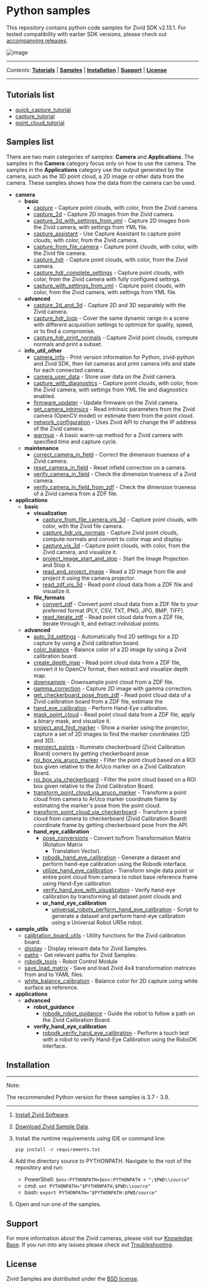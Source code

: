 # Python samples

This repository contains python code samples for Zivid SDK v2.13.1. For
tested compatibility with earlier SDK versions, please check out
[accompanying
releases](https://github.com/zivid/zivid-python-samples/tree/master/../../releases).

![image](https://www.zivid.com/hubfs/softwarefiles/images/zivid-generic-github-header.png)



---

*Contents:*
[**Tutorials**](#Tutorials-list) |
[**Samples**](#Samples-list) |
[**Installation**](#Installation) |
[**Support**](#Support) |
[**License**](#License)

---



## Tutorials list

  - [quick\_capture\_tutorial](https://github.com/zivid/zivid-python-samples/tree/master/source/camera/basic/quick_capture_tutorial.md)
  - [capture\_tutorial](https://github.com/zivid/zivid-python-samples/tree/master/source/camera/basic/capture_tutorial.md)
  - [point\_cloud\_tutorial](https://github.com/zivid/zivid-python-samples/tree/master/source/applications/point_cloud_tutorial.md)

## Samples list

There are two main categories of samples: **Camera** and
**Applications**. The samples in the **Camera** category focus only on
how to use the camera. The samples in the **Applications** category use
the output generated by the camera, such as the 3D point cloud, a 2D
image or other data from the camera. These samples shows how the data
from the camera can be used.

  - **camera**
      - **basic**
          - [capture](https://github.com/zivid/zivid-python-samples/tree/master/source/camera/basic/capture.py) - Capture point clouds, with color, from the Zivid camera.
          - [capture\_2d](https://github.com/zivid/zivid-python-samples/tree/master/source/camera/basic/capture_2d.py) - Capture 2D images from the Zivid camera.
          - [capture\_2d\_with\_settings\_from\_yml](https://github.com/zivid/zivid-python-samples/tree/master/source/camera/basic/capture_2d_with_settings_from_yml.py) - Capture 2D images from the Zivid camera, with settings
            from YML file.
          - [capture\_assistant](https://github.com/zivid/zivid-python-samples/tree/master/source/camera/basic/capture_assistant.py) - Use Capture Assistant to capture point clouds, with color,
            from the Zivid camera.
          - [capture\_from\_file\_camera](https://github.com/zivid/zivid-python-samples/tree/master/source/camera/basic/capture_from_file_camera.py) - Capture point clouds, with color, with the Zivid file
            camera.
          - [capture\_hdr](https://github.com/zivid/zivid-python-samples/tree/master/source/camera/basic/capture_hdr.py) - Capture point clouds, with color, from the Zivid camera.
          - [capture\_hdr\_complete\_settings](https://github.com/zivid/zivid-python-samples/tree/master/source/camera/basic/capture_hdr_complete_settings.py) - Capture point clouds, with color, from the Zivid camera
            with fully configured settings.
          - [capture\_with\_settings\_from\_yml](https://github.com/zivid/zivid-python-samples/tree/master/source/camera/basic/capture_with_settings_from_yml.py) - Capture point clouds, with color, from the Zivid camera,
            with settings from YML file.
      - **advanced**
          - [capture\_2d\_and\_3d](https://github.com/zivid/zivid-python-samples/tree/master/source/camera/advanced/capture_2d_and_3d.py) - Capture 2D and 3D separately with the Zivid camera.
          - [capture\_hdr\_loop](https://github.com/zivid/zivid-python-samples/tree/master/source/camera/advanced/capture_hdr_loop.py) - Cover the same dynamic range in a scene with different
            acquisition settings to optimize for quality, speed, or to
            find a compromise.
          - [capture\_hdr\_print\_normals](https://github.com/zivid/zivid-python-samples/tree/master/source/camera/advanced/capture_hdr_print_normals.py) - Capture Zivid point clouds, compute normals and print a
            subset.
      - **info\_util\_other**
          - [camera\_info](https://github.com/zivid/zivid-python-samples/tree/master/source/camera/info_util_other/camera_info.py) - Print version information for Python, zivid-python and
            Zivid SDK, then list cameras and print camera info and state
            for each connected camera.
          - [camera\_user\_data](https://github.com/zivid/zivid-python-samples/tree/master/source/camera/info_util_other/camera_user_data.py) - Store user data on the Zivid camera.
          - [capture\_with\_diagnostics](https://github.com/zivid/zivid-python-samples/tree/master/source/camera/info_util_other/capture_with_diagnostics.py) - Capture point clouds, with color, from the Zivid camera,
            with settings from YML file and diagnostics enabled.
          - [firmware\_updater](https://github.com/zivid/zivid-python-samples/tree/master/source/camera/info_util_other/firmware_updater.py) - Update firmware on the Zivid camera.
          - [get\_camera\_intrinsics](https://github.com/zivid/zivid-python-samples/tree/master/source/camera/info_util_other/get_camera_intrinsics.py) - Read intrinsic parameters from the Zivid camera (OpenCV
            model) or estimate them from the point cloud.
          - [network\_configuration](https://github.com/zivid/zivid-python-samples/tree/master/source/camera/info_util_other/network_configuration.py) - Uses Zivid API to change the IP address of the Zivid
            camera.
          - [warmup](https://github.com/zivid/zivid-python-samples/tree/master/source/camera/info_util_other/warmup.py) - A basic warm-up method for a Zivid camera with specified
            time and capture cycle.
      - **maintenance**
          - [correct\_camera\_in\_field](https://github.com/zivid/zivid-python-samples/tree/master/source/camera/maintenance/correct_camera_in_field.py) - Correct the dimension trueness of a Zivid camera.
          - [reset\_camera\_in\_field](https://github.com/zivid/zivid-python-samples/tree/master/source/camera/maintenance/reset_camera_in_field.py) - Reset infield correction on a camera.
          - [verify\_camera\_in\_field](https://github.com/zivid/zivid-python-samples/tree/master/source/camera/maintenance/verify_camera_in_field.py) - Check the dimension trueness of a Zivid camera.
          - [verify\_camera\_in\_field\_from\_zdf](https://github.com/zivid/zivid-python-samples/tree/master/source/camera/maintenance/verify_camera_in_field_from_zdf.py) - Check the dimension trueness of a Zivid camera from a ZDF
            file.
  - **applications**
      - **basic**
          - **visualization**
              - [capture\_from\_file\_camera\_vis\_3d](https://github.com/zivid/zivid-python-samples/tree/master/source/applications/basic/visualization/capture_from_file_camera_vis_3d.py) - Capture point clouds, with color, with the Zivid file
                camera.
              - [capture\_hdr\_vis\_normals](https://github.com/zivid/zivid-python-samples/tree/master/source/applications/basic/visualization/capture_hdr_vis_normals.py) - Capture Zivid point clouds, compute normals and
                convert to color map and display.
              - [capture\_vis\_3d](https://github.com/zivid/zivid-python-samples/tree/master/source/applications/basic/visualization/capture_vis_3d.py) - Capture point clouds, with color, from the Zivid
                camera, and visualize it.
              - [project\_image\_start\_and\_stop](https://github.com/zivid/zivid-python-samples/tree/master/source/applications/basic/visualization/project_image_start_and_stop.py) - Start the Image Projection and Stop it.
              - [read\_and\_project\_image](https://github.com/zivid/zivid-python-samples/tree/master/source/applications/basic/visualization/read_and_project_image.py) - Read a 2D image from file and project it using the
                camera projector.
              - [read\_zdf\_vis\_3d](https://github.com/zivid/zivid-python-samples/tree/master/source/applications/basic/visualization/read_zdf_vis_3d.py) - Read point cloud data from a ZDF file and visualize
                it.
          - **file\_formats**
              - [convert\_zdf](https://github.com/zivid/zivid-python-samples/tree/master/source/applications/basic/file_formats/convert_zdf.py) - Convert point cloud data from a ZDF file to your
                preferred format (PLY, CSV, TXT, PNG, JPG, BMP, TIFF).
              - [read\_iterate\_zdf](https://github.com/zivid/zivid-python-samples/tree/master/source/applications/basic/file_formats/read_iterate_zdf.py) - Read point cloud data from a ZDF file, iterate through
                it, and extract individual points.
      - **advanced**
          - [auto\_2d\_settings](https://github.com/zivid/zivid-python-samples/tree/master/source/applications/advanced/auto_2d_settings.py) - Automatically find 2D settings for a 2D capture by using a
            Zivid calibration board.
          - [color\_balance](https://github.com/zivid/zivid-python-samples/tree/master/source/applications/advanced/color_balance.py) - Balance color of a 2D image by using a Zivid calibration
            board.
          - [create\_depth\_map](https://github.com/zivid/zivid-python-samples/tree/master/source/applications/advanced/create_depth_map.py) - Read point cloud data from a ZDF file, convert it to
            OpenCV format, then extract and visualize depth map.
          - [downsample](https://github.com/zivid/zivid-python-samples/tree/master/source/applications/advanced/downsample.py) - Downsample point cloud from a ZDF file.
          - [gamma\_correction](https://github.com/zivid/zivid-python-samples/tree/master/source/applications/advanced/gamma_correction.py) - Capture 2D image with gamma correction.
          - [get\_checkerboard\_pose\_from\_zdf](https://github.com/zivid/zivid-python-samples/tree/master/source/applications/advanced/get_checkerboard_pose_from_zdf.py) - Read point cloud data of a Zivid calibration board from a
            ZDF file, estimate the
          - [hand\_eye\_calibration](https://github.com/zivid/zivid-python-samples/tree/master/source/applications/advanced/hand_eye_calibration/hand_eye_calibration.py) - Perform Hand-Eye calibration.
          - [mask\_point\_cloud](https://github.com/zivid/zivid-python-samples/tree/master/source/applications/advanced/mask_point_cloud.py) - Read point cloud data from a ZDF file, apply a binary
            mask, and visualize it.
          - [project\_and\_find\_marker](https://github.com/zivid/zivid-python-samples/tree/master/source/applications/advanced/project_and_find_marker.py) - Show a marker using the projector, capture a set of 2D
            images to find the marker coordinates (2D and 3D).
          - [reproject\_points](https://github.com/zivid/zivid-python-samples/tree/master/source/applications/advanced/reproject_points.py) - Illuminate checkerboard (Zivid Calibration Board) corners
            by getting checkerboard pose
          - [roi\_box\_via\_aruco\_marker](https://github.com/zivid/zivid-python-samples/tree/master/source/applications/advanced/roi_box_via_aruco_marker.py) - Filter the point cloud based on a ROI box given relative
            to the ArUco marker on a Zivid Calibration Board.
          - [roi\_box\_via\_checkerboard](https://github.com/zivid/zivid-python-samples/tree/master/source/applications/advanced/roi_box_via_checkerboard.py) - Filter the point cloud based on a ROI box given relative
            to the Zivid Calibration Board.
          - [transform\_point\_cloud\_via\_aruco\_marker](https://github.com/zivid/zivid-python-samples/tree/master/source/applications/advanced/transform_point_cloud_via_aruco_marker.py) - Transform a point cloud from camera to ArUco marker
            coordinate frame by estimating the marker's pose from the
            point cloud.
          - [transform\_point\_cloud\_via\_checkerboard](https://github.com/zivid/zivid-python-samples/tree/master/source/applications/advanced/transform_point_cloud_via_checkerboard.py) - Transform a point cloud from camera to checkerboard (Zivid
            Calibration Board) coordinate frame by getting checkerboard
            pose from the API.
          - **hand\_eye\_calibration**
              - [pose\_conversions](https://github.com/zivid/zivid-python-samples/tree/master/source/applications/advanced/hand_eye_calibration/pose_conversions.py) - Convert to/from Transformation Matrix (Rotation Matrix
                + Translation Vector).
              - [robodk\_hand\_eye\_calibration](https://github.com/zivid/zivid-python-samples/tree/master/source/applications/advanced/hand_eye_calibration/robodk_hand_eye_calibration/robodk_hand_eye_calibration.py) - Generate a dataset and perform hand-eye calibration
                using the Robodk interface.
              - [utilize\_hand\_eye\_calibration](https://github.com/zivid/zivid-python-samples/tree/master/source/applications/advanced/hand_eye_calibration/utilize_hand_eye_calibration.py) - Transform single data point or entire point cloud from
                camera to robot base reference frame using Hand-Eye
                calibration
              - [verify\_hand\_eye\_with\_visualization](https://github.com/zivid/zivid-python-samples/tree/master/source/applications/advanced/hand_eye_calibration/verify_hand_eye_with_visualization.py) - Verify hand-eye calibration by transforming all
                dataset point clouds and
              - **ur\_hand\_eye\_calibration**
                  - [universal\_robots\_perform\_hand\_eye\_calibration](https://github.com/zivid/zivid-python-samples/tree/master/source/applications/advanced/hand_eye_calibration/ur_hand_eye_calibration/universal_robots_perform_hand_eye_calibration.py) - Script to generate a dataset and perform hand-eye
                    calibration using a Universal Robot UR5e robot.
  - **sample\_utils**
      - [calibration\_board\_utils](https://github.com/zivid/zivid-python-samples/tree/master/source/sample_utils/calibration_board_utils.py) - Utility functions for the Zivid calibration board.
      - [display](https://github.com/zivid/zivid-python-samples/tree/master/source/sample_utils/display.py) - Display relevant data for Zivid Samples.
      - [paths](https://github.com/zivid/zivid-python-samples/tree/master/source/sample_utils/paths.py) - Get relevant paths for Zivid Samples.
      - [robodk\_tools](https://github.com/zivid/zivid-python-samples/tree/master/source/sample_utils/robodk_tools.py) - Robot Control Module
      - [save\_load\_matrix](https://github.com/zivid/zivid-python-samples/tree/master/source/sample_utils/save_load_matrix.py) - Save and load Zivid 4x4 transformation matrices from and to
        YAML files.
      - [white\_balance\_calibration](https://github.com/zivid/zivid-python-samples/tree/master/source/sample_utils/white_balance_calibration.py) - Balance color for 2D capture using white surface as reference.
  - **applications**
      - **advanced**
          - **robot\_guidance**
              - [robodk\_robot\_guidance](https://github.com/zivid/zivid-python-samples/tree/master/source/applications/advanced/robot_guidance/robodk_robot_guidance.py) - Guide the robot to follow a path on the Zivid
                Calibration Board.
          - **verify\_hand\_eye\_calibration**
              - [robodk\_verify\_hand\_eye\_calibration](https://github.com/zivid/zivid-python-samples/tree/master/source/applications/advanced/verify_hand_eye_calibration/robodk_verify_hand_eye_calibration.py) - Perform a touch test with a robot to verify Hand-Eye
                Calibration using the RoboDK interface.

## Installation

-----

Note:

The recommended Python version for these samples is 3.7 - 3.9.

-----

1.  [Install Zivid
    Software](https://support.zivid.com/latest//getting-started/software-installation.html).

2.  [Download Zivid Sample
    Data](https://support.zivid.com/latest//api-reference/samples/sample-data.html).

3.  Install the runtime requirements using IDE or command line:
    
    ``` sourceCode bash
    pip install -r requirements.txt
    ```

4.  Add the directory source to PYTHONPATH. Navigate to the root of the
    repository and run:
    
      - PowerShell: `$env:PYTHONPATH=$env:PYTHONPATH + ";$PWD\\source"`
      - cmd: `set PYTHONPATH="$PYTHONPATH;$PWD\\source"`
      - bash: `export PYTHONPATH="$PYTHONPATH:$PWD/source"`

5.  Open and run one of the samples.

## Support

For more information about the Zivid cameras, please visit our
[Knowledge Base](https://support.zivid.com/latest). If you run into any
issues please check out
[Troubleshooting](https://support.zivid.com/latest/support/troubleshooting.html).

## License

Zivid Samples are distributed under the [BSD
license](https://github.com/zivid/zivid-python-samples/tree/master/LICENSE).
